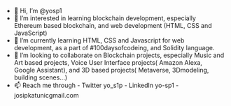 - 👋 Hi, I’m @yosp1
- 👀 I’m interested in learning blockchain development, especially Ethereum based blockchain, and web development (HTML, CSS and JavaScript)
- 🌱 I’m currently learning HTML, CSS and Javascript for web development, as a part of #100daysofcodeing, and Solidity language.
- 💞️ I’m looking to collaborate on Blockchain projects, especially Music and Art based projects, Voice User Interface projects( Amazon Alexa, Google Assistant), 
  and 3D based projects( Metaverse, 3Dmodeling, building scenes...)
- 📫 Reach me through - Twitter yo_s1p
                       - LinkedIn yo-sp1
                       - josipkatunicgmail.com

<!---
yosp1/yosp1 is a ✨ special ✨ repository because its `README.md` (this file) appears on your GitHub profile.
You can click the Preview link to take a look at your changes.
--->
